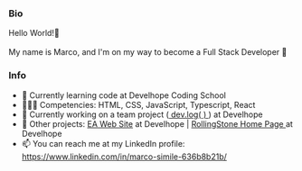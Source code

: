 ### Bio

Hello World!👋
<br> 
<br>
My name is Marco, and I'm on my way to become a Full Stack Developer 🚀

### Info 

- 🌱 Currently learning code at Develhope Coding School
- 👨🏻‍💻 Competencies: HTML, CSS, JavaScript, Typescript, React
- 🔭 Currently working on a team project (<a href="https://github.com/riorillo/publishing-platform"> dev.log( ) </a>) at Develhope
- 📐 Other projects: <a href="https://github.com/msimile/ea_website_team1">EA Web Site</a> at Develhope | <a href="https://github.com/msimile/rollingstone_homepage_teamproject"> RollingStone Home Page </a> at Develhope
- 📫 You can reach me at my LinkedIn profile: https://www.linkedin.com/in/marco-simile-636b8b21b/
